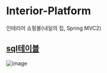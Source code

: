 # Interior-Platform
인테리어 쇼핑몰(내일의 집, Spring MVC2)

## [sql테이블](https://github.com/adbackend/Interior-Platform/blob/master/src/main/webapp/sql/LastEdit_table.sql)


![image](https://user-images.githubusercontent.com/94349690/147401592-f5c00fa9-dfc6-4131-b466-60b05d88065b.png)


